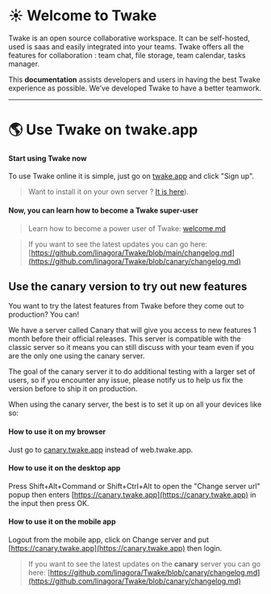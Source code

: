 # ☀️ Welcome to Twake

Twake is an open source collaborative workspace. It can be self-hosted, used is saas and easily integrated into your teams. Twake offers all the features for collaboration : team chat, file storage, team calendar, tasks manager.

This **documentation** assists developers and users in having the best Twake experience as possible. We’ve developed Twake to have a better teamwork.

---

# 🌎 Use Twake on twake.app

#### Start using Twake now

To use Twake online it is simple, just go on [twake.app](https://twake.app) and click "Sign up".

> Want to install it on your own server ? [It is here](onprem/installation.md)).

#### Now, you can learn how to become a Twake super-user

> Learn how to become a power user of Twake: [welcome.md](./how-to-use-it/welcome.md)

> If you want to see the latest updates you can go here: [https://github.com/linagora/Twake/blob/main/changelog.md](https://github.com/linagora/Twake/blob/canary/changelog.md)

## Use the canary version to try out new features

You want to try the latest features from Twake before they come out to production? You can!

We have a server called Canary that will give you access to new features 1 month before their official releases. This server is compatible with the classic server so it means you can still discuss with your team even if you are the only one using the canary server.

The goal of the canary server it to do additional testing with a larger set of users, so if you encounter any issue, please notify us to help us fix the version before to ship it on production.

When using the canary server, the best is to set it up on all your devices like so:

#### How to use it on my browser

Just go to [canary.twake.app](https://canary.twake.app) instead of web.twake.app.

#### How to use it on the desktop app

Press Shift+Alt+Command or Shift+Ctrl+Alt to open the "Change server url" popup then enters [https://canary.twake.app](https://canary.twake.app) in the input then press OK.

#### How to use it on the mobile app

Logout from the mobile app, click on Change server and put [https://canary.twake.app](https://canary.twake.app) then login.

> If you want to see the latest updates on the **canary** server you can go here: [https://github.com/linagora/Twake/blob/canary/changelog.md](https://github.com/linagora/Twake/blob/canary/changelog.md)
